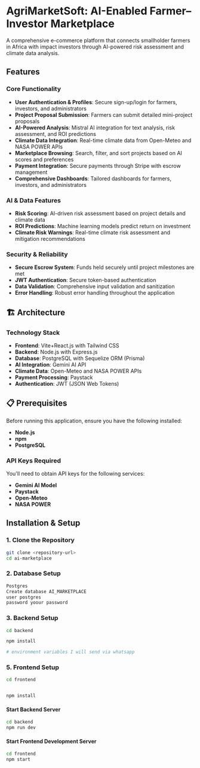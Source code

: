 #  AgriMarketSoft:  AI-Enabled Farmer–Investor Marketplace

A comprehensive e-commerce platform that connects smallholder farmers in Africa with impact investors through AI-powered risk assessment and climate data analysis.

## Features

### Core Functionality
- **User Authentication & Profiles**: Secure sign-up/login for farmers, investors, and administrators
- **Project Proposal Submission**: Farmers can submit detailed mini-project proposals
- **AI-Powered Analysis**: Mistral AI integration for text analysis, risk assessment, and ROI predictions
- **Climate Data Integration**: Real-time climate data from Open-Meteo and NASA POWER APIs
- **Marketplace Browsing**: Search, filter, and sort projects based on AI scores and preferences
- **Payment Integration**: Secure payments through Stripe with escrow management
- **Comprehensive Dashboards**: Tailored dashboards for farmers, investors, and administrators

### AI & Data Features
- **Risk Scoring**: AI-driven risk assessment based on project details and climate data
- **ROI Predictions**: Machine learning models predict return on investment
- **Climate Risk Warnings**: Real-time climate risk assessment and mitigation recommendations

### Security & Reliability
- **Secure Escrow System**: Funds held securely until project milestones are met
- **JWT Authentication**: Secure token-based authentication
- **Data Validation**: Comprehensive input validation and sanitization
- **Error Handling**: Robust error handling throughout the application

## 🏗️ Architecture

### Technology Stack
- **Frontend**: Vite+React.js  with Tailwind CSS
- **Backend**: Node.js with Express.js
- **Database**: PostgreSQL with Sequelize ORM (Prisma)
- **AI Integration**: Gemini AI API
- **Climate Data**: Open-Meteo and NASA POWER APIs 
- **Payment Processing**: Paystack
- **Authentication**: JWT (JSON Web Tokens)



## 📋 Prerequisites

Before running this application, ensure you have the following installed:

- **Node.js** 
- **npm** 
- **PostgreSQL** 


### API Keys Required
You'll need to obtain API keys for the following services:
- **Gemini AI Model**
- **Paystack**
- **Open-Meteo**
- **NASA POWER**

##  Installation & Setup

### 1. Clone the Repository
```bash
git clone <repository-url>
cd ai-marketplace
```

### 2. Database Setup
```bash
Postgres
Create database AI_MARKETPLACE
user postgres
password yoour password
```

### 3. Backend Setup
```bash
cd backend

npm install

# environment variables I will send via whatsapp

```


### 5. Frontend Setup
```bash
cd frontend


npm install


```


#### Start Backend Server
```bash
cd backend
npm run dev

```

#### Start Frontend Development Server
```bash
cd frontend
npm start

```

